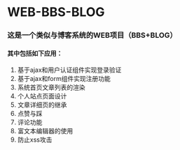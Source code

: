 # WEB-BBS-BLOG
### 这是一个类似与博客系统的WEB项目（BBS+BLOG）
#### 其中包括如下应用：
1. 基于ajax和用户认证组件实现登录验证
2. 基于ajax和form组件实现注册功能
3. 系统首页文章列表的渲染
4. 个人站点页面设计
5. 文章详细页的继承
6. 点赞与踩
7. 评论功能
8. 富文本编辑器的使用
9. 防止xss攻击
